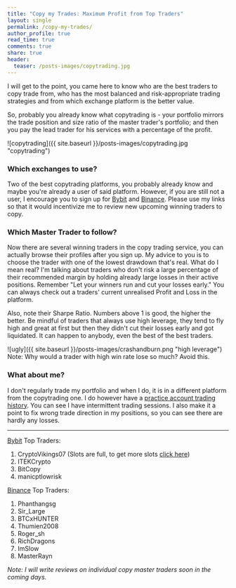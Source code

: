 ```yaml
---
title: "Copy my Trades: Maximum Profit from Top Traders"
layout: single
permalink: /copy-my-trades/
author_profile: true
read_time: true
comments: true
share: true
header:
  teaser: /posts-images/copytrading.jpg
---
```


I will get to the point, you came here to know who are the best traders to copy trade from, who has the most balanced and risk-appropriate trading strategies 
and from which exchange platform is the better value.

So, probably you already know what copytrading is - your portfolio mirrors the trade position and size ratio of the master trader's portfolio; and then you pay 
the lead trader for his services with a percentage of the profit.
  
![copytrading]({{ site.baseurl }}/posts-images/copytrading.jpg "copytrading")

### Which exchanges to use?

Two of the best copytrading platforms, you probably already know and maybe you're already a user of said platform. However, if you are still not a user,
I encourage you to sign up for [Bybit](/go-to-bybit/) and [Binance](/funds-are-safu/). Please use my links so that it would incentivize me to review new upcoming
winning traders to copy.

### Which Master Trader to follow?

Now there are several winning traders in the copy trading service, you can actually browse their profiles after you sign up. My advice to you is to choose the
trader with one of the lowest drawdown that's real. What do I mean real? I'm talking about traders who don't risk a large percentage of their recommended margin
by holding already large losses in their active positions. Remember "Let your winners run and cut your losses early." You can always check out a traders'
current unrealised Profit and Loss in the platform.

Also, note their Sharpe Ratio. Numbers above 1 is good, the higher the better. Be mindful of traders that always use high leverage, they tend to fly high and great 
at first but then they didn't cut their losses early and got liquidated. It can happen to anybody, even the best of the best traders.

![ugly]({{ site.baseurl }}/posts-images/crashandburn.png "high leverage")
Note: Why would a trader with high win rate lose so much? Avoid this.

### What about me?

I don't regularly trade my portfolio and when I do, it is in a different platform from the copytrading one. I do however have a [practice account trading history](/btc-futures-journal/).
You can see I have intermittent trading sessions. I also make it a point to fix wrong trade direction in my positions, so you can see there are hardly any
losses.

****

[Bybit](/go-to-bybit/) Top Traders:
1. CryptoVikings07 (Slots are full, to get more slots [click here](https://i.bybit.com/2ab3iNey?action=inviteToCopy))
2. ITEKCrypto
3. BitCopy
4. manicptlowrisk

[Binance](/funds-are-safu/) Top Traders:
1. Phanthangsg
2. Sir_Large
3. BTCxHUNTER
4. Thumien2008
5. Roger_sh
6. RichDragons
7. ImSlow
8. MasterRayn

_Note: I will write reviews on individual copy master traders soon in the coming days._ 